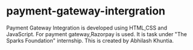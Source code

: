 # payment-gateway-intergration
Payment Gateway Integration is developed using HTML,CSS and JavaScript. For payment gateway,Razorpay is used. It is task under "The Sparks Foundation" internship.
This is created by Abhilash Khuntia.
